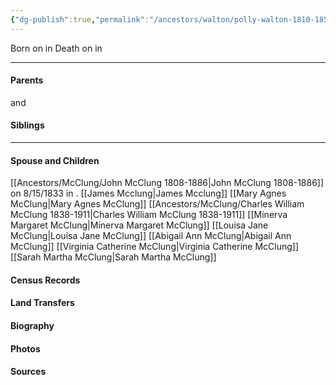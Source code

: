 ```yaml
---
{"dg-publish":true,"permalink":"/ancestors/walton/polly-walton-1810-1850/","tags":["Polly-Walton"]}
---
```


Born on  <!-- link to date --> in <!-- link to place -->
Death on <!-- link to date --> in <!-- link to place -->

---
#### Parents

<!-- Link to father --> and <!-- Link to mother-->
#### Siblings
<!-- Link to sibling -->

---
#### Spouse and Children
[[Ancestors/McClung/John McClung 1808-1886\|John McClung 1808-1886]] on 8/15/1833 in <!-- link to place -->.
[[James Mcclung\|James Mcclung]]
[[Mary Agnes McClung\|Mary Agnes McClung]]
[[Ancestors/McClung/Charles William McClung 1838-1911\|Charles William McClung 1838-1911]]
[[Minerva Margaret McClung\|Minerva Margaret McClung]]
[[Louisa Jane McClung\|Louisa Jane McClung]]
[[Abigail Ann McClung\|Abigail Ann McClung]]
[[Virginia Catherine McClung\|Virginia Catherine McClung]]
[[Sarah Martha McClung\|Sarah Martha McClung]]

#### Census Records

#### Land Transfers

#### Biography

#### Photos

#### Sources

